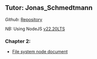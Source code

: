 ## Tutor: Jonas_Schmedtmann

_Github_: [Repository](https://github.com/jonasschmedtmann/complete-node-bootcamp)

_NB:_ Using NodeJS [v22.20LTS](https://nodejs.org/en/download)

### Chapter 2: 
* [File system node document](https://nodejs.org/docs/latest-v22.x/api/fs.html)